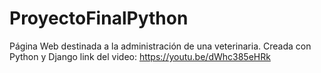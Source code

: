 # ProyectoFinalPython

Página Web destinada a la administración de una veterinaria. Creada con Python y Django
link del video: https://youtu.be/dWhc385eHRk
